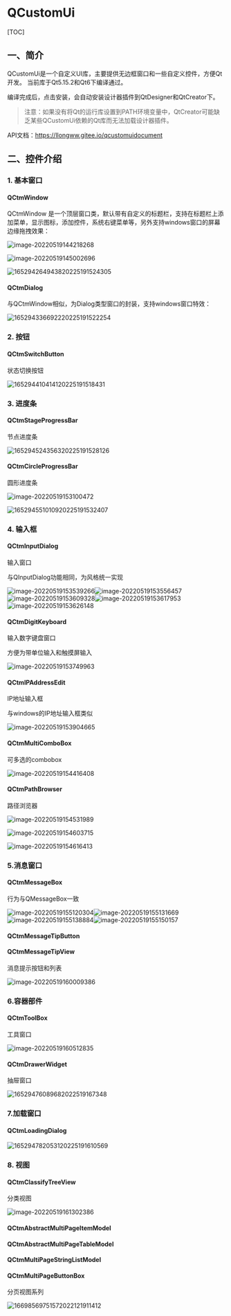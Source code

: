 # QCustomUi

[TOC]

## 一、简介

QCustomUi是一个自定义UI库，主要提供无边框窗口和一些自定义控件，方便Qt开发。
当前库于Qt5.15.2和Qt6下编译通过。

编译完成后，点击安装，会自动安装设计器插件到QtDesigner和QtCreator下。
>注意：如果没有将Qt的运行库设置到PATH环境变量中，QtCreator可能缺乏某些QCustomUi依赖的Qt库而无法加载设计器插件。

API文档：https://llongww.gitee.io/qcustomuidocument

## 二、控件介绍

### 1. 基本窗口

#### QCtmWindow

QCtmWindow 是一个顶层窗口类，默认带有自定义的标题栏，支持在标题栏上添加菜单，显示图标，添加控件，系统右键菜单等，另外支持windows窗口的屏幕边缘拖拽效果：

![image-20220519144218268](README.assets/image-20220519144218268.png)

![image-20220519145002696](README.assets/image-20220519145002696.png)

![165294264943820225191524305](README.assets/165294264943820225191524305.gif)

#### QCtmDialog

与QCtmWindow相似，为Dialog类型窗口的封装，支持windows窗口特效：

![165294336692220225191522254](README.assets/165294336692220225191522254.gif)

### 2. 按钮

#### QCtmSwitchButton

状态切换按钮

![165294410414120225191518431](README.assets/165294410414120225191518431.gif)

### 3. 进度条

#### QCtmStageProgressBar

节点进度条

![165294524356320225191528126](README.assets/165294524356320225191528126.gif)

#### QCtmCircleProgressBar

圆形进度条

![image-20220519153100472](README.assets/image-20220519153100472.png)

![165294551010920225191532407](README.assets/165294551010920225191532407.gif)

### 4. 输入框

#### QCtmInputDialog

输入窗口

与QInputDialog功能相同，为风格统一实现

![image-20220519153539266](README.assets/image-20220519153539266.png)![image-20220519153556457](README.assets/image-20220519153556457.png)![image-20220519153609328](README.assets/image-20220519153609328.png)![image-20220519153617953](README.assets/image-20220519153617953.png)![image-20220519153626148](README.assets/image-20220519153626148.png)

#### QCtmDigitKeyboard

输入数字键盘窗口

方便为带单位输入和触摸屏输入

![image-20220519153749963](README.assets/image-20220519153749963.png)

#### QCtmIPAddressEdit

IP地址输入框

与windows的IP地址输入框类似

![image-20220519153904665](README.assets/image-20220519153904665.png)

#### QCtmMultiComboBox

可多选的combobox

![image-20220519154416408](README.assets/image-20220519154416408.png)

#### QCtmPathBrowser

路径浏览器

![image-20220519154531989](README.assets/image-20220519154531989.png)

![image-20220519154603715](README.assets/image-20220519154603715.png)

![image-20220519154616413](README.assets/image-20220519154616413.png)

### 5.消息窗口

#### QCtmMessageBox

行为与QMessageBox一致

![image-20220519155120304](README.assets/image-20220519155120304.png)![image-20220519155131669](README.assets/image-20220519155131669.png)![image-20220519155138884](README.assets/image-20220519155138884.png)![image-20220519155150157](README.assets/image-20220519155150157.png)

#### QCtmMessageTipButton

#### QCtmMessageTipView

消息提示按钮和列表

![image-20220519160009386](README.assets/image-20220519160009386.png)

### 6.容器部件

#### QCtmToolBox

工具窗口

![image-20220519160512835](README.assets/image-20220519160512835.png)

#### QCtmDrawerWidget

抽屉窗口

![16529476089682022519167348](README.assets/16529476089682022519167348.gif)

### 7.加载窗口

#### QCtmLoadingDialog

![165294782053120225191610569](README.assets/165294782053120225191610569.gif)

### 8. 视图

#### QCtmClassifyTreeView

分类视图

![image-20220519161302386](README.assets/image-20220519161302386.png)

#### QCtmAbstractMultiPageItemModel

#### QCtmAbstractMultiPageTableModel

#### QCtmMultiPageStringListModel

#### QCtmMultiPageButtonBox

分页视图系列

![16698569751572022121911412](README.assets/16698569751572022121911412.gif)
